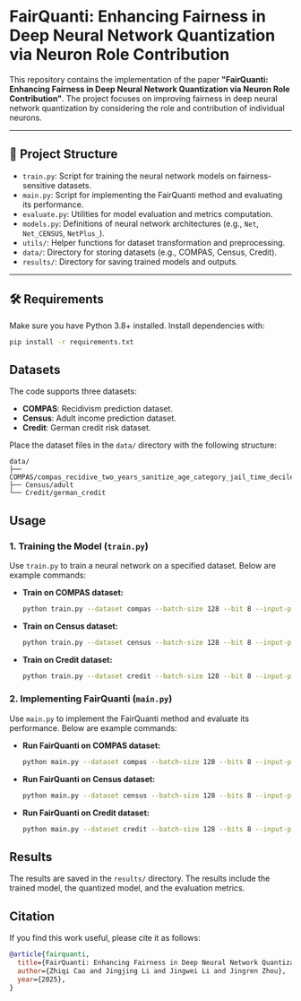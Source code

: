 # FairQuanti: Enhancing Fairness in Deep Neural Network Quantization via Neuron Role Contribution

This repository contains the implementation of the paper **"FairQuanti: Enhancing Fairness in Deep Neural Network Quantization via Neuron Role Contribution"**. The project focuses on improving fairness in deep neural network quantization by considering the role and contribution of individual neurons.

---

## 📁 Project Structure

- `train.py`: Script for training the neural network models on fairness-sensitive datasets.
- `main.py`: Script for implementing the FairQuanti method and evaluating its performance.
- `evaluate.py`: Utilities for model evaluation and metrics computation.
- `models.py`: Definitions of neural network architectures (e.g., `Net`, `Net_CENSUS`, `NetPlus_`).
- `utils/`: Helper functions for dataset transformation and preprocessing.
- `data/`: Directory for storing datasets (e.g., COMPAS, Census, Credit).
- `results/`: Directory for saving trained models and outputs.

---

## 🛠 Requirements

Make sure you have Python 3.8+ installed. Install dependencies with:

```bash
pip install -r requirements.txt
```

## Datasets

The code supports three datasets:

- **COMPAS**: Recidivism prediction dataset.
- **Census**: Adult income prediction dataset.
- **Credit**: German credit risk dataset.

Place the dataset files in the `data/` directory with the following structure:

```plaintext
data/
├── COMPAS/compas_recidive_two_years_sanitize_age_category_jail_time_decile_score.csv
├── Census/adult
└── Credit/german_credit
```

## Usage

### 1. Training the Model (`train.py`)

Use `train.py` to train a neural network on a specified dataset. Below are example commands:

- **Train on COMPAS dataset:**
  ```bash
  python train.py --dataset compas --batch-size 128 --bit 8 --input-path ./data/COMPAS/compas_recidive_two_years_sanitize_age_category_jail_time_decile_score.csv --save-dir ./results
  ```

- **Train on Census dataset:**
  ```bash
  python train.py --dataset census --batch-size 128 --bit 8 --input-path ./data/Census/adult --save-dir ./results
  ```

- **Train on Credit dataset:**
  ```bash
  python train.py --dataset credit --batch-size 128 --bit 8 --input-path ./data/Credit/german_credit --save-dir ./results
  ```

### 2. Implementing FairQuanti (`main.py`)

Use `main.py` to implement the FairQuanti method and evaluate its performance. Below are example commands:

- **Run FairQuanti on COMPAS dataset:**

    ```bash
    python main.py --dataset compas --batch-size 128 --bits 8 --input-path ./data/COMPAS/compas_recidive_two_years_sanitize_age_category_jail_time_decile_score.csv --save-dir ./results
    ```

- **Run FairQuanti on Census dataset:**

    ```bash
    python main.py --dataset census --batch-size 128 --bits 8 --input-path ./data/Census/adult --save-dir ./results
    ```

- **Run FairQuanti on Credit dataset:**

    ```bash
    python main.py --dataset credit --batch-size 128 --bits 8 --input-path ./data/Credit/german_credit --save-dir ./results
    ```

## Results

The results are saved in the `results/` directory. The results include the trained model, the quantized model, and the evaluation metrics.

## Citation

If you find this work useful, please cite it as follows:

```bibtex
@article{fairquanti,
  title={FairQuanti: Enhancing Fairness in Deep Neural Network Quantization via Neuron Role Contribution},
  author={Zhiqi Cao and Jingjing Li and Jingwei Li and Jingren Zhou},
  year={2025},
}   
```     
